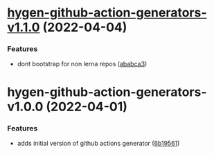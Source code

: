 # [hygen-github-action-generators-v1.1.0](https://github.com/bbeesley/awesome-generators/compare/hygen-github-action-generators@1.0.0...hygen-github-action-generators@1.1.0) (2022-04-04)


### Features

* dont bootstrap for non lerna repos ([ababca3](https://github.com/bbeesley/awesome-generators/commit/ababca310047ce2ef115aea6199c851d6a955876))

# hygen-github-action-generators-v1.0.0 (2022-04-01)


### Features

* adds initial version of github actions generator ([6b19561](https://github.com/bbeesley/awesome-generators/commit/6b195615e62aae4232f6964c415ea4d4b15abfc8))
